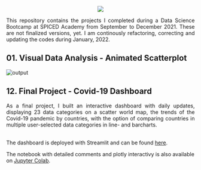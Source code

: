 <p align="center">
  <img src="https://user-images.githubusercontent.com/89396215/148706672-089e1b21-75b3-43a9-b8e4-85428337f7b8.png"/>
</p>


<div align="justify">This repository contains the projects I completed during a Data Science Bootcamp at SPICED Academy from September to December 2021. These are not finalized versions, yet. I am continously refactoring, correcting and updating the codes during 
January, 2022.</div>

## 01. Visual Data Analysis - Animated Scatterplot

![output](https://user-images.githubusercontent.com/89396215/150568471-501c1d0c-53f5-4450-b6d5-78df639837bb.gif)

## 12. Final Project - Covid-19 Dashboard

<div align="justify">As a final project, I built an interactive dashboard with daily updates, displaying 23 data categories on a scatter world map, the trends of the Covid-19 pandemic by countries, with the option of comparing countries in multiple user-selected data categories in line- and barcharts.</div><br>

The dashboard is deployed with Streamlit and can be found [here](https://share.streamlit.io/orosz-attila/covid-19-dashboard/main).

The notebook with detailed comments and plotly interactivy is also available on [Jupyter Colab](https://drive.google.com/file/d/1StLDRJ7LVoPS10AULBxVOJo8rDqnt3U8/view?usp=sharing).
